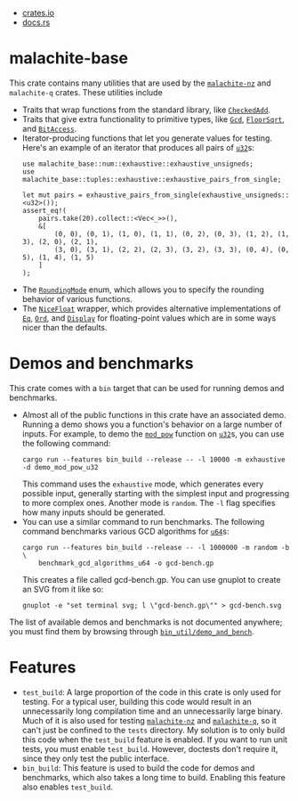 - [crates.io](https://crates.io/crates/malachite-base)
- [docs.rs](https://docs.rs/malachite-base/latest/malachite_base/)

# malachite-base
This crate contains many utilities that are used by the
[`malachite-nz`](https://crates.io/crates/malachite-nz) and `malachite-q` crates. These utilities
include
- Traits that wrap functions from the standard library, like
  [`CheckedAdd`](https://docs.rs/malachite-base/latest/malachite_base/num/arithmetic/traits/trait.CheckedAdd.html).
- Traits that give extra functionality to primitive types, like
  [`Gcd`](https://docs.rs/malachite-base/latest/malachite_base/num/arithmetic/traits/trait.Gcd.html),
  [`FloorSqrt`](https://docs.rs/malachite-base/latest/malachite_base/num/arithmetic/traits/trait.FloorSqrt.html),
  and
  [`BitAccess`](https://docs.rs/malachite-base/latest/malachite_base/num/logic/traits/trait.BitAccess.html).
- Iterator-producing functions that let you generate values for testing. Here's an example of
  an iterator that produces all pairs of
  [`u32`](https://doc.rust-lang.org/nightly/std/primitive.u32.html)s:
  ```
  use malachite_base::num::exhaustive::exhaustive_unsigneds;
  use malachite_base::tuples::exhaustive::exhaustive_pairs_from_single;

  let mut pairs = exhaustive_pairs_from_single(exhaustive_unsigneds::<u32>());
  assert_eq!(
      pairs.take(20).collect::<Vec<_>>(),
      &[
          (0, 0), (0, 1), (1, 0), (1, 1), (0, 2), (0, 3), (1, 2), (1, 3), (2, 0), (2, 1),
          (3, 0), (3, 1), (2, 2), (2, 3), (3, 2), (3, 3), (0, 4), (0, 5), (1, 4), (1, 5)
      ]
  );
  ```
- The
  [`RoundingMode`](https://docs.rs/malachite-base/latest/malachite_base/rounding_modes/enum.RoundingMode.html)
  enum, which allows you to specify the rounding behavior of various functions.
- The
  [`NiceFloat`](https://docs.rs/malachite-base/latest/malachite_base/num/float/struct.NiceFloat.html) wrapper, which provides alternative implementations of
  [`Eq`](https://doc.rust-lang.org/nightly/core/cmp/trait.Eq.html),
  [`Ord`](https://doc.rust-lang.org/nightly/core/cmp/trait.Ord.html), and
  [`Display`](https://doc.rust-lang.org/nightly/core/fmt/trait.Display.html)
  for floating-point values which are in some ways nicer than the defaults.

# Demos and benchmarks
This crate comes with a `bin` target that can be used for running demos and benchmarks.
- Almost all of the public functions in this crate have an associated demo. Running a demo
  shows you a function's behavior on a large number of inputs. For example, to demo the
  [`mod_pow`](https://docs.rs/malachite-base/latest/malachite_base/num/arithmetic/traits/trait.ModPow.html#tymethod.mod_pow)
  function on [`u32`](https://doc.rust-lang.org/nightly/std/primitive.u32.html)s, you can use the
  following command:
  ```
  cargo run --features bin_build --release -- -l 10000 -m exhaustive -d demo_mod_pow_u32
  ```
  This command uses the `exhaustive` mode, which generates every possible input, generally
  starting with the simplest input and progressing to more complex ones. Another mode is
  `random`. The `-l` flag specifies how many inputs should be generated.
- You can use a similar command to run benchmarks. The following command benchmarks various
  GCD algorithms for [`u64`](https://doc.rust-lang.org/nightly/std/primitive.u64.html)s:
  ```text
  cargo run --features bin_build --release -- -l 1000000 -m random -b \
      benchmark_gcd_algorithms_u64 -o gcd-bench.gp
  ```
  This creates a file called gcd-bench.gp. You can use gnuplot to create an SVG from it like
  so:
  ```text
  gnuplot -e "set terminal svg; l \"gcd-bench.gp\"" > gcd-bench.svg
  ```

The list of available demos and benchmarks is not documented anywhere; you must find them by
browsing through
[`bin_util/demo_and_bench`](https://github.com/mhogrefe/malachite/tree/master/malachite-base/src/bin_util/demo_and_bench).

# Features
- `test_build`: A large proportion of the code in this crate is only used for testing. For a
  typical user, building this code would result in an unnecessarily long compilation time and
  an unnecessarily large binary. Much of it is also used for testing
  [`malachite-nz`](https://crates.io/crates/malachite-nz) and
  [`malachite-q`](https://crates.io/crates/malachite-q), so it can't just be confined to the
  `tests` directory. My solution is to only build this code when the `test_build` feature is
  enabled. If you want to run unit tests, you must enable `test_build`. However, doctests don't
  require it, since they only test the public interface.
- `bin_build`: This feature is used to build the code for demos and benchmarks, which also
  takes a long time to build. Enabling this feature also enables `test_build`.

